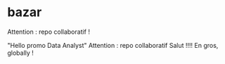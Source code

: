 # bazar

Attention : repo collaboratif ! 

"Hello promo Data Analyst" 
Attention : repo collaboratif
Salut !!!!
En gros, globally !

